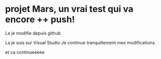 # projet Mars, un vrai test qui va encore ++ push!

La je modifie depuis github

La je suis sur Visual Studio
Je continue tranquillement mes modifications.

et ca continueeeee